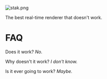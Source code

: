 ![stak.png](http://i.imgur.com/B8NVeRL.png)

The best real-time renderer that doesn't work.

# FAQ

Does it work? *No.*

Why doesn't it work? *I don't know.*

Is it ever going to work? *Maybe.*

